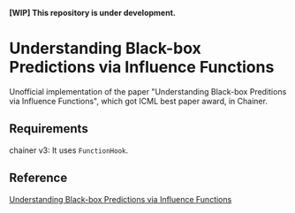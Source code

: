 __[WIP] This repository is under development.__

# Understanding Black-box Predictions via Influence Functions

Unofficial implementation of the paper 
"Understanding Black-box Preditions via Influence Functions",
which got ICML best paper award, in Chainer.

## Requirements

chainer v3: It uses `FunctionHook`.

## Reference

[Understanding Black-box Predictions via Influence Functions](https://arxiv.org/abs/1703.04730)
